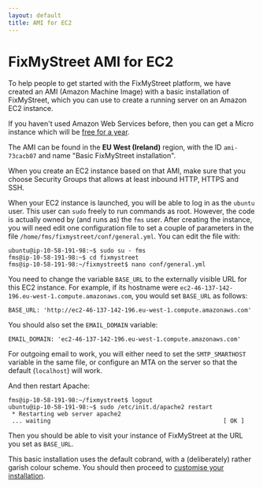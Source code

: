 ```yaml
---
layout: default
title: AMI for EC2
---
```


# FixMyStreet AMI for EC2

To help people to get started with the FixMyStreet platform, we have
created an AMI (Amazon Machine Image) with a basic installation of
FixMyStreet, which you can use to create a running server on an Amazon
EC2 instance.

If you haven't used Amazon Web Services before, then you can get a
Micro instance which will be [free for a
year](http://aws.amazon.com/free/).

The AMI can be found in the **EU West (Ireland)** region, with the ID
`ami-73cacb07` and name "Basic FixMyStreet installation".

When you create an EC2 instance based on that AMI, make sure that you
choose Security Groups that allows at least inbound HTTP, HTTPS and
SSH.

When your EC2 instance is launched, you will be able to log in as the
`ubuntu` user.  This user can `sudo` freely to run commands as root.
However, the code is actually owned by (and runs as) the `fms` user.
After creating the instance, you will need edit one configuration file
to set a couple of parameters in the file
`/home/fms/fixmystreet/conf/general.yml`.  You can edit the file with:

    ubuntu@ip-10-58-191-98:~$ sudo su - fms
    fms@ip-10-58-191-98:~$ cd fixmystreet
    fms@ip-10-58-191-98:~/fixmystreet$ nano conf/general.yml

You need to change the variable `BASE_URL` to the externally visible
URL for this EC2 instance.  For example, if its hostname were
`ec2-46-137-142-196.eu-west-1.compute.amazonaws.com`, you would set
`BASE_URL` as follows:

    BASE_URL: 'http://ec2-46-137-142-196.eu-west-1.compute.amazonaws.com'

You should also set the `EMAIL_DOMAIN` variable:

    EMAIL_DOMAIN: 'ec2-46-137-142-196.eu-west-1.compute.amazonaws.com'

For outgoing email to work, you will either need to set the
`SMTP_SMARTHOST` variable in the same file, or configure an MTA on the
server so that the default (`localhost`) will work.

And then restart Apache:

    fms@ip-10-58-191-98:~/fixmystreet$ logout
    ubuntu@ip-10-58-191-98:~$ sudo /etc/init.d/apache2 restart
     * Restarting web server apache2
     ... waiting                                                 [ OK ]

Then you should be able to visit your instance of FixMyStreet at the
URL you set as `BASE_URL`.

This basic installation uses the default cobrand, with a
(deliberately) rather garish colour scheme.  You should then proceed
to [customise your installation](/customising/).
